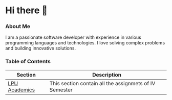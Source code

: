 # Hi there 👋

### About Me

I am a passionate software developer with experience in various programming languages and technologies. I love solving complex problems and building innovative solutions.

### Table of Contents

| Section | Description |
|---------|-------------|
| [LPU Academics](https://github.com/xanderbilla/LPU-Academics/blob/main/README.md) | This section contain all the assignmets of IV Semester |

